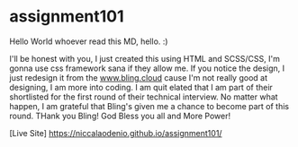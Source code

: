 # assignment101
Hello World
whoever read this MD, hello. :)

I'll be honest with you, I just created this using HTML and SCSS/CSS, I'm gonna use css framework sana if they allow me. 
If you notice the design, I just redesign it from the www.bling.cloud cause I'm not really good at designing,
I am more into coding.
I am quit elated that I am part of their shortlisted for the first round of their technical interview. No matter what happen, I am grateful 
that Bling's given me a chance to become part of this round. THank you Bling! God Bless you all and More Power!

[Live Site]
https://niccalaodenio.github.io/assignment101/
